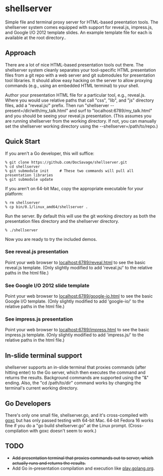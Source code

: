 shellserver
===========

Simple file and terminal proxy server for HTML-based preentation tools.  The shellserver
system comes equipped with support for reveal.js, impress.js, and Google I/O 2012 template
slides.  An example template file for each is available at the root directory..

## Approach

There are a lot of nice HTML-based presentation tools out there.  The shellserver system 
cleanly separates your tool-specific HTML presentation files from a git repo with 
a web server and git submodules for presentation tool libraries.  It should allow easy
hacking on the server to allow proxying commands (e.g., using an embedded HTML terminal)
to your shell.

Author your presentation HTML file for a particular tool, e.g., reveal.js.  Where you would
use relative paths that call "css", "lib", and "js" directory files, add a "reveal.js/" 
prefix.  Then run "shellserver --present=/dir/with/my_talk.html" and surf to
"localhost:6789/my_talk.html" and you should be seeing your reveal.js presentation.
(This assumes you are running shellserver from the working directory.  If not, you
can manually set the shellserver working directory using the --shellserver=/path/to/repo.)

## Quick Start

If you aren't a Go developer, this will suffice:

    % git clone https://github.com/DocSavage/shellserver.git
    % cd shellserver
    % git submodule init     # These two commands will pull all presentation libraries
    % git submodule update

If you aren't on 64-bit Mac, copy the appropriate executable for your platform:

    % rm shellserver
    % cp bin/0.1/linux_amd64/shellserver . 

Run the server.  By default this will use the git working directory as both the
presentation files directory and the shellserver directory.

    % ./shellserver

Now you are ready to try the included demos.

### See reveal.js presentation

Point your web browser to [localhost:6789/reveal.html](http://localhost:6789/reveal.html)
to see the basic reveal.js template.  (Only slightly modified to add 'reveal.js/' to
the relative paths in the html file.)

### See Google I/O 2012 slide template

Point your web browser to [localhost:6789/google-io.html](http://localhost:6789/google-io.html)
to see the basic Google I/O template.  (Only slightly modified to add 'google-io/' to
the relative paths in the html file.)

### See impress.js presentation

Point your web browser to [localhost:6789/impress.html](http://localhost:6789/impress.html)
to see the basic impress.js template.  (Only slightly modified to add 'impress.js/' to
the relative paths in the html file.)

## In-slide terminal support

shellserver supports an in-slide terminal that proxies commands (after hitting enter) to
the Go server, which then executes the command and returns the results.  Background
commands are supported using the "&" ending.  Also, the "cd /path/to/dir" command works
by changing the terminal's current working directory.

## Go Developers

There's only one small file, shellserver.go, and it's cross-compiled with 
[goxc](http://www.laher.net.nz/goxc/) but has only passed testing with 64-bit Mac.
64-bit Fedora 16 works fine if you do a "go build shellserver.go" at the Linux
prompt.  (Cross-compilation with goxc doesn't seem to work.)

## TODO

* <del>Add presentation terminal that proxies commands out to server, which actually runs and
returns the results.</del>
* Add Go in-presentation compilation and execution like [play.golang.org](http://play.golang.org).
